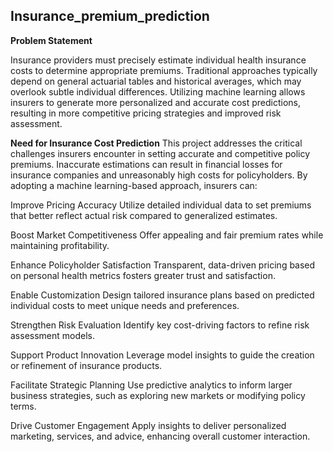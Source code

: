 ## Insurance_premium_prediction

**Problem Statement**

Insurance providers must precisely estimate individual health insurance costs to determine appropriate premiums. Traditional approaches typically depend on general actuarial tables and historical averages, which may overlook subtle individual differences. Utilizing machine learning allows insurers to generate more personalized and accurate cost predictions, resulting in more competitive pricing strategies and improved risk assessment.

**Need for Insurance Cost Prediction**
This project addresses the critical challenges insurers encounter in setting accurate and competitive policy premiums. Inaccurate estimations can result in financial losses for insurance companies and unreasonably high costs for policyholders. By adopting a machine learning-based approach, insurers can:

Improve Pricing Accuracy
Utilize detailed individual data to set premiums that better reflect actual risk compared to generalized estimates.

Boost Market Competitiveness
Offer appealing and fair premium rates while maintaining profitability.

Enhance Policyholder Satisfaction
Transparent, data-driven pricing based on personal health metrics fosters greater trust and satisfaction.

Enable Customization
Design tailored insurance plans based on predicted individual costs to meet unique needs and preferences.

Strengthen Risk Evaluation
Identify key cost-driving factors to refine risk assessment models.

Support Product Innovation
Leverage model insights to guide the creation or refinement of insurance products.

Facilitate Strategic Planning
Use predictive analytics to inform larger business strategies, such as exploring new markets or modifying policy terms.

Drive Customer Engagement
Apply insights to deliver personalized marketing, services, and advice, enhancing overall customer interaction.
